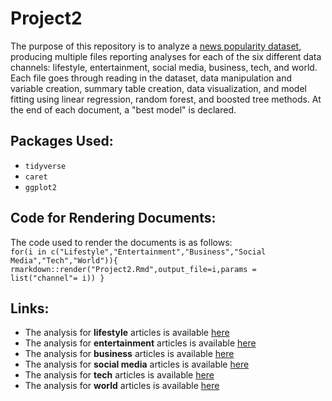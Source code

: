# Project2  

The purpose of this repository is to analyze a [news popularity dataset](https://archive.ics.uci.edu/ml/datasets/Online+News+Popularity), producing multiple files reporting analyses for each of the six different data channels: lifestyle, entertainment, social media, business, tech, and world. Each file goes through reading in the dataset, data manipulation and variable creation, summary table creation, data visualization, and model fitting using linear regression, random forest, and boosted tree methods. At the end of each document, a "best model" is declared.  

## Packages Used:  
* `tidyverse`  
* `caret`  
* `ggplot2`  

## Code for Rendering Documents:   
The code used to render the documents is as follows:  
`for(i in c("Lifestyle","Entertainment","Business","Social Media","Tech","World")){
rmarkdown::render("Project2.Rmd",output_file=i,params = list("channel"= i))
}`  

## Links:  
* The analysis for **lifestyle** articles is available [here](../../Lifestyle.html)  
* The analysis for **entertainment** articles is available [here](../../Entertainment.html)  
* The analysis for **business** articles is available [here](../../Business.html)  
* The analysis for **social media** articles is available [here](../../Social%20Media.html)  
* The analysis for **tech** articles is available [here](../../Tech.html)  
* The analysis for **world** articles is available [here](../../World.html)  


